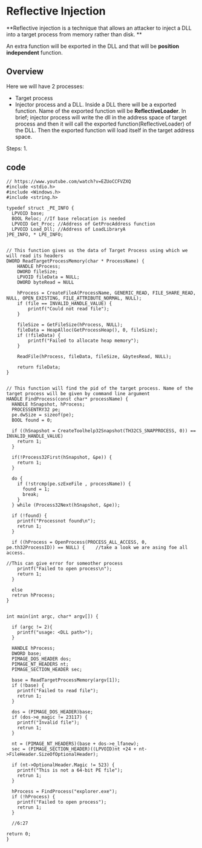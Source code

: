 # Reflective Injection

**Reflective injection is a technique that allows an attacker to  inject a DLL into a target process from memory rather than disk. ** 

An extra function will be exported in the DLL and that will be **position independent** function. 

## Overview
Here we will have 2 processes:
- Target process
- Injector process
and a DLL. Inside a DLL there will be a exported function. Name of the exported function will be **ReflectiveLoader**. 
In brief; injector process will write the dll in the address space of target process and then it will call the exported function(ReflectiveLoader) of the DLL. Then the exported function will load itself in the target address space.

Steps:
1. 



## code
    // https://www.youtube.com/watch?v=EZUoCCFVZXQ
    #include <stdio.h>
    #include <Windows.h>
    #include <string.h>
    
    typedef struct _PE_INFO {
      LPVOID base;
      BOOL Reloc; //If base relocation is needed
      LPVOID Get_Proc; //Address of GetProcAddress function 
      LPVOID Load_Dll; //Address of LoadLibraryA
    }PE_INFO, * LPE_INFO;
    
    
    // This function gives us the data of Target Process using which we will read its headers
    DWORD ReadTargetProcessMemory(char * ProcessName) {
        HANDLE hProcess;
        DWORD fileSize;
        LPVOID fileData = NULL;
        DWORD byteRead = NULL
        
        hProcess = CreateFileA(ProcessName, GENERIC_READ, FILE_SHARE_READ, NULL, OPEN_EXISTING, FILE_ATTRIBUTE_NORMAL, NULL);
	    if (file == INVALID_HANDLE_VALUE) {
            printf("Could not read file");
        }
        
        fileSize = GetFileSize(hProcess, NULL);
	    fileData = HeapAlloc(GetProcessHeap(), 0, fileSize);
        if (!fileData) {
            printf("Failed to allocate heap memory");
        }
        
        ReadFile(hProcess, fileData, fileSize, &bytesRead, NULL);
        
        return fileData;
    }
    
    
    // This function will find the pid of the target process. Name of the target process will be given by command line argument
    HANDLE FindProcess(const char* processName) {
      HANDLE hSnapshot, hProcess; 
      PROCESSENTRY32 pe;
      pe.dwSize = sizeof(pe);
      BOOL found = 0;
      
      if ((hSnapshot = CreateToolhelp32Snapshot(TH32CS_SNAPPROCESS, 0)) == INVALID_HANDLE_VALUE)
        return 1;
      }
    
      if(!Process32First(hSnapshot, &pe)) {
        return 1;
      }
      
      do {
        if (!strcmp(pe.szExeFile , processName)) {
          found = 1;
          break;
        }
      } while (Process32Next(hSnapshot, &pe));
      
      if (!found) {
        printf("Processnot found\n");
        retrun 1;
      }
      
      if ((hProcess = OpenProcess(PROCESS_ALL_ACCESS, 0, pe.th32ProcessID)) == NULL) {    //take a look we are asing foe all access.
                                                                                          //This can give error for someother process
        printf("Failed to open process\n");
        return 1;
      }
      
      else 
      retrun hProcess;
    }
    
    
    int main(int argc, char* argv[]) {
   
      if (argc != 2){
        printf("usage: <DLL path>");
      }
      
      HANDLE hProcess;
      DWORD base;
      PIMAGE_DOS_HEADER dos;
      PIMAGE_NT_HEADERS nt;  
      PIMAGE_SECTION_HEADER sec;
      
      base = ReadTargetProcessMemory(argv[1]);
      if (!base) {
        printf("Failed to read file");
        retrun 1;
      }
      
      dos = (PIMAGE_DOS_HEADER)base;
      if (dos->e_magic != 23117) {
        printf("Invalid file");
        retrun 1;
      }
      
      nt = (PIMAGE_NT_HEADERS)(base + dos->e_lfanew);
      sec = (PIMAGE_SECTION_HEADER)((LPVOID)nt +24 + nt->FileHeader.SizeOfOptionalHeader);
      
      if (nt->OptionalHeader.Magic != 523) {
        printf("This is not a 64-bit PE file");
        retrun 1;
      }
      
      hProcess = FindProcess("explorer.exe");
      if (!hProcess) {
        printf("Failed to open process");
        retrun 1;
      }
      
      //6:27
      
    return 0;
    }
